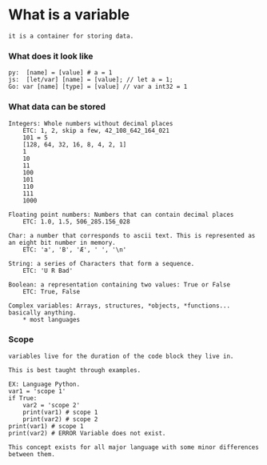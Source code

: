 # What is a variable
    it is a container for storing data.
### What does it look like
    py:  [name] = [value] # a = 1
    js:  [let/var] [name] = [value]; // let a = 1;
    Go: var [name] [type] = [value] // var a int32 = 1
### What data can be stored
    Integers: Whole numbers without decimal places
        ETC: 1, 2, skip a few, 42_108_642_164_021
        101 = 5
        [128, 64, 32, 16, 8, 4, 2, 1]
        1
        10
        11
        100
        101
        110
        111
        1000
    
    Floating point numbers: Numbers that can contain decimal places
        ETC: 1.0, 1.5, 506_285.156_028
    
    Char: a number that corresponds to ascii text. This is represented as an eight bit number in memory.
        ETC: 'a', 'B', 'Æ', ' ', '\n'

    String: a series of Characters that form a sequence.
        ETC: 'U R Bad'

    Boolean: a representation containing two values: True or False
        ETC: True, False

    Complex variables: Arrays, structures, *objects, *functions... basically anything.
        * most languages

### Scope

    variables live for the duration of the code block they live in.

    This is best taught through examples.

    EX: Language Python.
    var1 = 'scope 1'
    if True:
        var2 = 'scope 2'
        print(var1) # scope 1
        print(var2) # scope 2
    print(var1) # scope 1
    print(var2) # ERROR Variable does not exist.

    This concept exists for all major language with some minor differences between them.